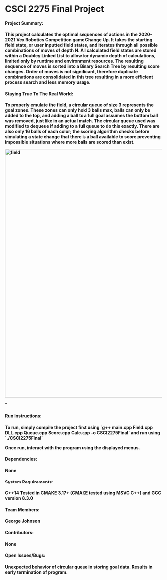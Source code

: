 <h1>CSCI 2275 Final Project</h1>

<h4>Project Summary:<h4/>

This project calculates the optimal sequences of actions in the 2020-2021 Vex Robotics Competition game Change Up. It takes the starting field state, or user inputted field states, and iterates through all possible combinations of moves of depth N. All calculated field states are stored within a Doubley Linked List to allow for dynamic depth of calculations, limited only by runtime and environment resources. The resulting sequence of moves is sorted into a Binary Search Tree by resulting score changes. Order of moves is not significant, therefore duplicate combinations are consolidated in this tree resulting in a more efficient process search and less memory usage.

<h4>Staying True To The Real World:<h4/>
To properly emulate the field, a circular queue of size 3 represents the goal zones. These zones can only hold 3 balls max, balls can only be added to the top, and adding a ball to a full goal assumes the bottom ball was removed, just like in an actual match. The circular queue used was modified to dequeue if adding to a full queue to do this exactly. There are also only 16 balls of each color; the scoring algorithm checks before simulating a state change that there is a ball available to score preventing impossible situations where more balls are scored than exist.
<p>
<img src="https://i.imgur.com/1KidH75.png" alt="field" width="800">
<p>"

<h4>Run Instructions:<h4/>
To run, simply compile the project first using `g++ main.cpp Field.cpp DLL.cpp Queue.cpp Score.cpp Calc.cpp -o CSCI2275Final` and run using `./CSCI2275Final`

Once run, interact with the program using the displayed menus.

<h4>Dependencies:<h4/>
None

<h4>System Requirements:<h4/>
C++14
Tested in CMAKE 3.17+ (CMAKE tested using MSVC C++) and GCC version 8.3.0

<h4>Team Members:<h4/> George Johnson

<h4>Contributors:<h4/>
None

<h4>Open Issues/Bugs:<h4/>
Unexpected behavior of circular queue in storing goal data. Results in early termination of program.